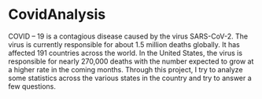 # CovidAnalysis
COVID – 19 is a contagious disease caused by the virus SARS-CoV-2. The virus is currently responsible for about 1.5 million deaths globally. It has affected 191 countries across the world. In the United States, the virus is responsible for nearly 270,000 deaths with the number expected to grow at a higher rate in the coming months. Through this project, I try to analyze some statistics across the various states in the country and try to answer a few questions.
